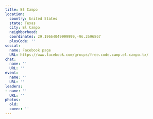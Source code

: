 ```yaml
---
title: El Campo
location:
  country: United States
  state: Texas
  city: El Campo
  neighborhood: 
  coordinates: 29.19664049999999,-96.2696867
  plusCode: ''
social:
  name: Facebook page
  URL: https://www.facebook.com/groups/free.code.camp.el.campo.tx/
chat:
  name: ''
  URL: ''
event:
  name: ''
  URL: ''
leaders:
- name: ''
  URL: ''
photos:
  old: 
  cover: ''
---
```

